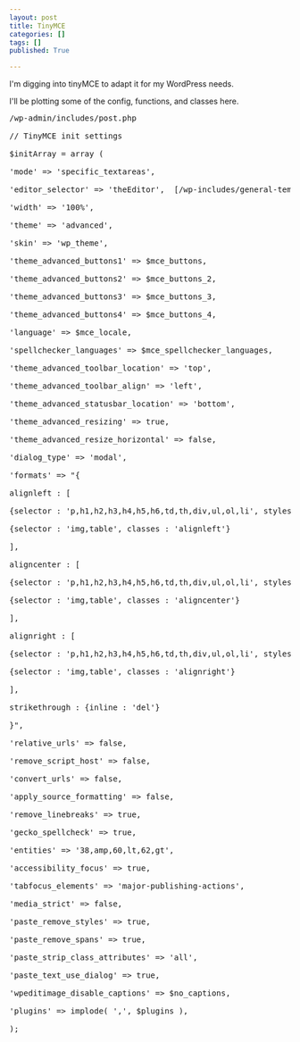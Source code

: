 ```yaml
---
layout: post
title: TinyMCE
categories: []
tags: []
published: True

---
```


I'm digging into tinyMCE to adapt it for my WordPress needs.

I'll be plotting some of the config, functions, and classes here.

<pre>
/wp-admin/includes/post.php

// TinyMCE init settings

$initArray = array (

'mode' => 'specific_textareas',

'editor_selector' => 'theEditor',  [/wp-includes/general-template.php the_editor()]

'width' => '100%',

'theme' => 'advanced',

'skin' => 'wp_theme',

'theme_advanced_buttons1' => $mce_buttons,

'theme_advanced_buttons2' => $mce_buttons_2,

'theme_advanced_buttons3' => $mce_buttons_3,

'theme_advanced_buttons4' => $mce_buttons_4,

'language' => $mce_locale,

'spellchecker_languages' => $mce_spellchecker_languages,

'theme_advanced_toolbar_location' => 'top',

'theme_advanced_toolbar_align' => 'left',

'theme_advanced_statusbar_location' => 'bottom',

'theme_advanced_resizing' => true,

'theme_advanced_resize_horizontal' => false,

'dialog_type' => 'modal',

'formats' => "{

alignleft : [

{selector : 'p,h1,h2,h3,h4,h5,h6,td,th,div,ul,ol,li', styles : {textAlign : 'left'}},

{selector : 'img,table', classes : 'alignleft'}

],

aligncenter : [

{selector : 'p,h1,h2,h3,h4,h5,h6,td,th,div,ul,ol,li', styles : {textAlign : 'center'}},

{selector : 'img,table', classes : 'aligncenter'}

],

alignright : [

{selector : 'p,h1,h2,h3,h4,h5,h6,td,th,div,ul,ol,li', styles : {textAlign : 'right'}},

{selector : 'img,table', classes : 'alignright'}

],

strikethrough : {inline : 'del'}

}",

'relative_urls' => false,

'remove_script_host' => false,

'convert_urls' => false,

'apply_source_formatting' => false,

'remove_linebreaks' => true,

'gecko_spellcheck' => true,

'entities' => '38,amp,60,lt,62,gt',

'accessibility_focus' => true,

'tabfocus_elements' => 'major-publishing-actions',

'media_strict' => false,

'paste_remove_styles' => true,

'paste_remove_spans' => true,

'paste_strip_class_attributes' => 'all',

'paste_text_use_dialog' => true,

'wpeditimage_disable_captions' => $no_captions,

'plugins' => implode( ',', $plugins ),

);
</pre>